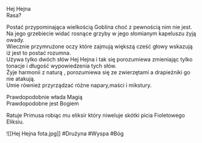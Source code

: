 Hej Hejna  
Rasa?

Postać przypominająca wielkością Goblina choć z pewnością nim nie jest.  
Na jego grzebiecie widać rosnące grzyby w jego słomianym kapeluszu żyją owady.  
Wiecznie przymrużone oczy które zajmują większą cześć głowy wskazują iż jest to postać rozumna.  
Używa tylko dwóch słów Hej Hejna i tak się porozumiewa zmieniając tylko tonacje i długość wypowiedzenia tych słów.  
Żyje harmonii z naturą , porozumiewa się ze zwierzętami a drapieżniki go nie atakują.  
Umie również przyrządzać różne napary,maści i mikstury.

Prawdopodobnie włada Magią  
Prawdopodobne jest Bogiem

Ratuje Primusa robiąc mu eliksir który niweluje skótki picia Fioletowego Eliksiu.

![[Hej Hejna fota.jpg]]
#Drużyna #Wyspa #Bóg
